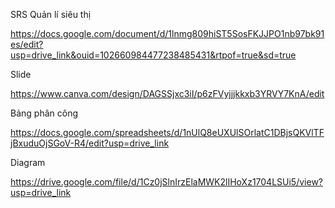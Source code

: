 SRS Quản lí siêu thị

https://docs.google.com/document/d/1lnmg809hiST5SosFKJJPO1nb97bk91es/edit?usp=drive_link&ouid=102660984477238485431&rtpof=true&sd=true

Slide

https://www.canva.com/design/DAGSSjxc3iI/p6zFVyjjjkkxb3YRVY7KnA/edit

Bảng phân công

https://docs.google.com/spreadsheets/d/1nUlQ8eUXUlSOrlatC1DBjsQKVlTFjBxuduOjSGoV-R4/edit?usp=drive_link

Diagram

https://drive.google.com/file/d/1Cz0jSlnIrzElaMWK2lIHoXz1704LSUi5/view?usp=drive_link
